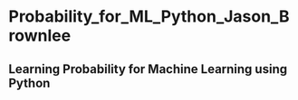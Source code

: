 # Probability_for_ML_Python_Jason_Brownlee

## Learning Probability for Machine Learning using Python

 
